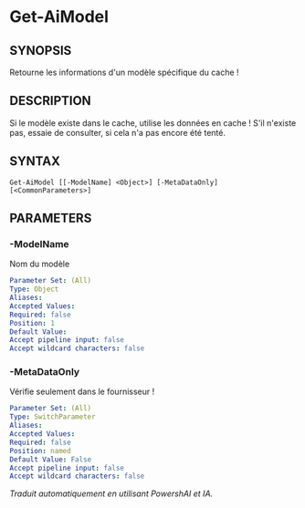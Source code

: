 ﻿---
external help file: powershai-help.xml
schema: 2.0.0
powershai: true
---

# Get-AiModel

## SYNOPSIS <!--!= @#Synop !-->
Retourne les informations d'un modèle spécifique du cache !

## DESCRIPTION <!--!= @#Desc !-->
Si le modèle existe dans le cache, utilise les données en cache !
S'il n'existe pas, essaie de consulter, si cela n'a pas encore été tenté.

## SYNTAX <!--!= @#Syntax !-->

```
Get-AiModel [[-ModelName] <Object>] [-MetaDataOnly] [<CommonParameters>]
```

## PARAMETERS <!--!= @#Params !-->

### -ModelName
Nom du modèle

```yml
Parameter Set: (All)
Type: Object
Aliases: 
Accepted Values: 
Required: false
Position: 1
Default Value: 
Accept pipeline input: false
Accept wildcard characters: false
```

### -MetaDataOnly
Vérifie seulement dans le fournisseur !

```yml
Parameter Set: (All)
Type: SwitchParameter
Aliases: 
Accepted Values: 
Required: false
Position: named
Default Value: False
Accept pipeline input: false
Accept wildcard characters: false
```


<!--PowershaiAiDocBlockStart-->
_Traduit automatiquement en utilisant PowershAI et IA._
<!--PowershaiAiDocBlockEnd-->
